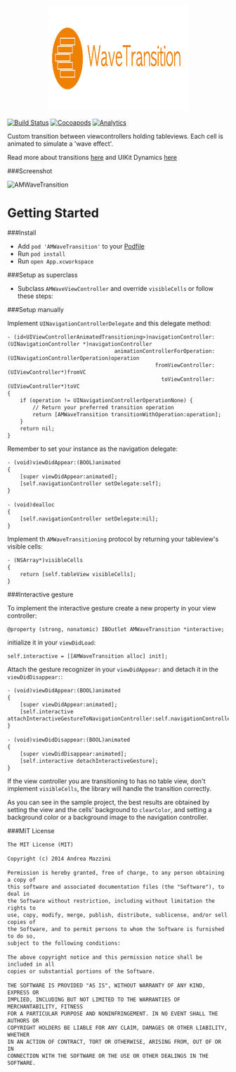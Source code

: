<p align="center">
  <img width="320" height="240" src="assets/logo.png"/>
</p>

[![Build Status](https://travis-ci.org/andreamazz/AMWaveTransition.png)](https://travis-ci.org/andreamazz/AMWaveTransition)
[![Cocoapods](https://cocoapod-badges.herokuapp.com/v/AMWaveTransition/badge.png)](http://cocoapods.org/?q=amwavetransition)
[![Analytics](https://ga-beacon.appspot.com/UA-42282237-8/AMWaveTransition/README)](https://github.com/igrigorik/ga-beacon)

Custom transition between viewcontrollers holding tableviews. Each cell is animated to simulate a 'wave effect'.  

Read more about transitions [here](http://andreamazz.github.io/blog/2014/04/19/transitioning/) and UIKit Dynamics [here](http://andreamazz.github.io/blog/2014/05/22/uikit-dynamics/)

###Screenshot 

![AMWaveTransition](https://raw.githubusercontent.com/andreamazz/AMWaveTransition/master/assets/screenshot.gif)

Getting Started
=================

###Install 

* Add ```pod 'AMWaveTransition'``` to your [Podfile](http://cocoapods.org/)
* Run ```pod install```
* Run ```open App.xcworkspace```

###Setup as superclass 

* Subclass ```AMWaveViewController``` and override ```visibleCells``` or follow these steps:

###Setup manually 

Implement ```UINavigationControllerDelegate``` and this delegate method:
```objc
- (id<UIViewControllerAnimatedTransitioning>)navigationController:(UINavigationController *)navigationController
                                  animationControllerForOperation:(UINavigationControllerOperation)operation
                                               fromViewController:(UIViewController*)fromVC
                                                 toViewController:(UIViewController*)toVC
{
    if (operation != UINavigationControllerOperationNone) {
        // Return your preferred transition operation
        return [AMWaveTransition transitionWithOperation:operation];
    }
    return nil;
}
```
Remember to set your instance as the navigation delegate:
```objc
- (void)viewDidAppear:(BOOL)animated
{
    [super viewDidAppear:animated];
    [self.navigationController setDelegate:self];
}

- (void)dealloc
{
    [self.navigationController setDelegate:nil];
}
```

Implement th ```AMWaveTransitioning``` protocol by returning your tableview's visible cells:
```objc
- (NSArray*)visibleCells
{
    return [self.tableView visibleCells];
}
```

###Interactive gesture 

To implement the interactive gesture create a new property in your view controller:
```objc
@property (strong, nonatomic) IBOutlet AMWaveTransition *interactive;
```
initialize it in your `viewDidLoad`:
```objc
self.interactive = [[AMWaveTransition alloc] init];
```
Attach the gesture recognizer in your `viewDidAppear:` and detach it in the `viewDidDisappear:`:
```objc
- (void)viewDidAppear:(BOOL)animated
{
    [super viewDidAppear:animated];
    [self.interactive attachInteractiveGestureToNavigationController:self.navigationController];
}

- (void)viewDidDisappear:(BOOL)animated
{
    [super viewDidDisappear:animated];
    [self.interactive detachInteractiveGesture];
}
```

If the view controller you are transitioning to has no table view, don't implement `visibleCells`, the library will handle the transition correctly.  

As you can see in the sample project, the best results are obtained by setting the view and the cells' background to ```clearColor```, and setting a background color or a background image to the navigation controller.


###MIT License

    The MIT License (MIT)

    Copyright (c) 2014 Andrea Mazzini

    Permission is hereby granted, free of charge, to any person obtaining a copy of
    this software and associated documentation files (the "Software"), to deal in
    the Software without restriction, including without limitation the rights to
    use, copy, modify, merge, publish, distribute, sublicense, and/or sell copies of
    the Software, and to permit persons to whom the Software is furnished to do so,
    subject to the following conditions:

    The above copyright notice and this permission notice shall be included in all
    copies or substantial portions of the Software.

    THE SOFTWARE IS PROVIDED "AS IS", WITHOUT WARRANTY OF ANY KIND, EXPRESS OR
    IMPLIED, INCLUDING BUT NOT LIMITED TO THE WARRANTIES OF MERCHANTABILITY, FITNESS
    FOR A PARTICULAR PURPOSE AND NONINFRINGEMENT. IN NO EVENT SHALL THE AUTHORS OR
    COPYRIGHT HOLDERS BE LIABLE FOR ANY CLAIM, DAMAGES OR OTHER LIABILITY, WHETHER
    IN AN ACTION OF CONTRACT, TORT OR OTHERWISE, ARISING FROM, OUT OF OR IN
    CONNECTION WITH THE SOFTWARE OR THE USE OR OTHER DEALINGS IN THE SOFTWARE.
